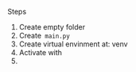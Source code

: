 Steps

1. Create empty folder
2. Create` main.py`
3. Create virtual envinment at: venv
4. Activate with
5.
